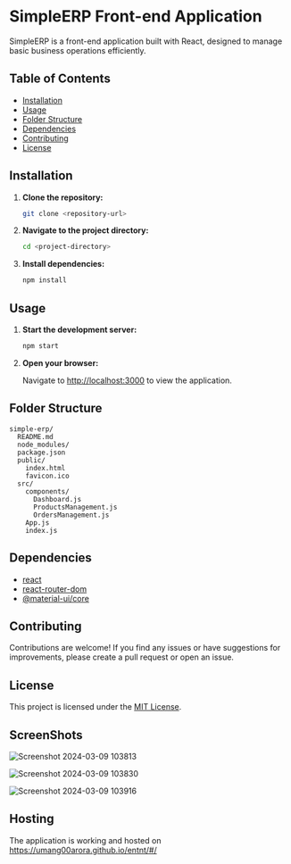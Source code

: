 
# SimpleERP Front-end Application

SimpleERP is a front-end application built with React, designed to manage basic business operations efficiently.

## Table of Contents

- [Installation](#installation)
- [Usage](#usage)
- [Folder Structure](#folder-structure)
- [Dependencies](#dependencies)
- [Contributing](#contributing)
- [License](#license)

## Installation

1. **Clone the repository:**

   ```bash
   git clone <repository-url>
   ```

2. **Navigate to the project directory:**

   ```bash
   cd <project-directory>
   ```

3. **Install dependencies:**

   ```bash
   npm install
   ```

## Usage

1. **Start the development server:**

   ```bash
   npm start
   ```

2. **Open your browser:**

   Navigate to [http://localhost:3000](http://localhost:3000) to view the application.

## Folder Structure

```
simple-erp/
  README.md
  node_modules/
  package.json
  public/
    index.html
    favicon.ico
  src/
    components/
      Dashboard.js
      ProductsManagement.js
      OrdersManagement.js
    App.js
    index.js
```

## Dependencies

- [react](https://reactjs.org/)
- [react-router-dom](https://reactrouter.com/)
- [@material-ui/core](https://material-ui.com/)

## Contributing

Contributions are welcome! If you find any issues or have suggestions for improvements, please create a pull request or open an issue.

## License

This project is licensed under the [MIT License](LICENSE).

## **ScreenShots**

![Screenshot 2024-03-09 103813](https://github.com/umang00arora/entnt/assets/92449585/d098b5df-bea1-4d3f-bec1-61946e948898)


![Screenshot 2024-03-09 103830](https://github.com/umang00arora/entnt/assets/92449585/b7d68802-e8bb-48e4-85d4-d3a6b0a436ba)


![Screenshot 2024-03-09 103916](https://github.com/umang00arora/entnt/assets/92449585/cb676c39-ea16-4d96-b995-38aa4960ad33)


## **Hosting**

The application is working and hosted on https://umang00arora.github.io/entnt/#/
